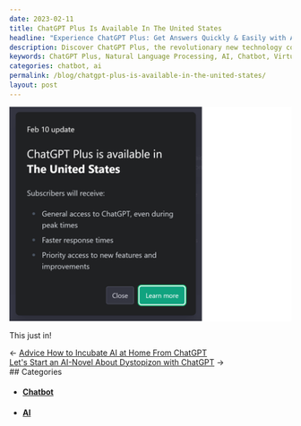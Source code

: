 ```yaml
---
date: 2023-02-11
title: ChatGPT Plus Is Available In The United States
headline: "Experience ChatGPT Plus: Get Answers Quickly & Easily with AI-Powered Chatbot!"
description: Discover ChatGPT Plus, the revolutionary new technology combining natural language processing and AI to create an interactive chatbot. With ChatGPT Plus, I can ask questions and get answers quickly and easily. Get it now and start having conversations with my virtual assistant!
keywords: ChatGPT Plus, Natural Language Processing, AI, Chatbot, Virtual Assistant, United States
categories: chatbot, ai
permalink: /blog/chatgpt-plus-is-available-in-the-united-states/
layout: post
---
```



![ChatGPT Plus Is Available In The United States](/assets/images/ChatGPT-Plus-is-available-in-The-United-States.png)

This just in!


<div class="post-nav"><div class="post-nav-prev"><span class="arrow">&larr;&nbsp;</span><a href="/blog/advice-how-to-incubate-ai-at-home-from-chatgpt">Advice How to Incubate AI at Home From ChatGPT</a></div><div class="post-nav-next"><a href="/blog/let-s-start-an-ai-novel-about-dystopizon-with-chatgpt">Let's Start an AI-Novel About Dystopizon with ChatGPT</a><span class="arrow">&nbsp;&rarr;</span></div></div>
## Categories

<ul>
<li><h4><a href='/chatbot/'>Chatbot</a></h4></li>
<li><h4><a href='/ai/'>AI</a></h4></li></ul>